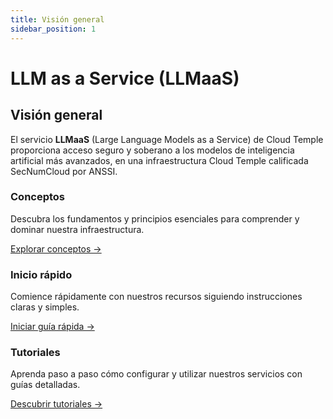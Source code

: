 ```yaml
---
title: Visión general
sidebar_position: 1
---
```


# LLM as a Service (LLMaaS)

## Visión general

El servicio **LLMaaS** (Large Language Models as a Service) de Cloud Temple proporciona acceso seguro y soberano a los modelos de inteligencia artificial más avanzados, en una infraestructura Cloud Temple calificada SecNumCloud por ANSSI.

<div class="card-grid">
  <div class="card">
    <h3>Conceptos</h3>
    <p>Descubra los fundamentos y principios esenciales para comprender y dominar nuestra infraestructura.</p>
    <a href="llmaas/concepts" class="card-link">Explorar conceptos &rarr;</a>
  </div>
  <div class="card">
    <h3>Inicio rápido</h3>
    <p>Comience rápidamente con nuestros recursos siguiendo instrucciones claras y simples.</p>
    <a href="llmaas/quickstart" class="card-link">Iniciar guía rápida &rarr;</a>
  </div>
    <div class="card">
    <h3>Tutoriales</h3>
    <p>Aprenda paso a paso cómo configurar y utilizar nuestros servicios con guías detalladas.</p>
    <a href="llmaas/tutorials" class="card-link">Descubrir tutoriales &rarr;</a>
  </div>
</div>
